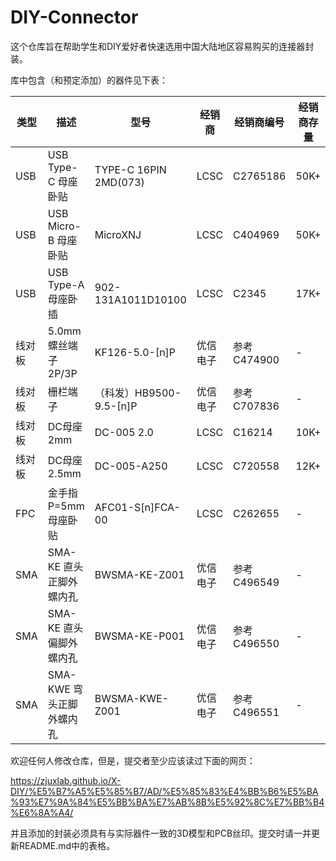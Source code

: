 # DIY-Connector
这个仓库旨在帮助学生和DIY爱好者快速选用中国大陆地区容易购买的连接器封装。

库中包含（和预定添加）的器件见下表：

| 类型 | 描述 | 型号 | 经销商 | 经销商编号 | 经销商存量 |
| ---- | ---- | ---- | ---- | ---- | ---- |
USB|USB Type-C 母座卧贴|TYPE-C 16PIN 2MD(073)|LCSC|C2765186|50K+
USB|USB Micro-B 母座卧贴|MicroXNJ|LCSC|C404969|50K+
USB|USB Type-A 母座卧插|902-131A1011D10100|LCSC|C2345|17K+
线对板|5.0mm 螺丝端子 2P/3P|KF126-5.0-\[n\]P|优信电子|参考C474900|-
线对板|栅栏端子|（科发）HB9500-9.5-\[n\]P|优信电子|参考C707836|-
线对板|DC母座 2mm|DC-005 2.0 |LCSC|C16214|10K+
线对板|DC母座 2.5mm|DC-005-A250|LCSC|C720558|12K+
FPC|金手指 P=5mm 母座卧贴|AFC01-S\[n\]FCA-00|LCSC| C262655|-
SMA|SMA-KE 直头正脚外螺内孔|BWSMA-KE-Z001 |优信电子|参考C496549|-
SMA|SMA-KE 直头偏脚外螺内孔|BWSMA-KE-P001|优信电子|参考C496550|-
SMA|SMA-KWE 弯头正脚外螺内孔|BWSMA-KWE-Z001|优信电子|参考C496551|-

欢迎任何人修改仓库，但是，提交者至少应该读过下面的网页：

https://zjuxlab.github.io/X-DIY/%E5%B7%A5%E5%85%B7/AD/%E5%85%83%E4%BB%B6%E5%BA%93%E7%9A%84%E5%BB%BA%E7%AB%8B%E5%92%8C%E7%BB%B4%E6%8A%A4/

并且添加的封装必须具有与实际器件一致的3D模型和PCB丝印。提交时请一并更新README.md中的表格。